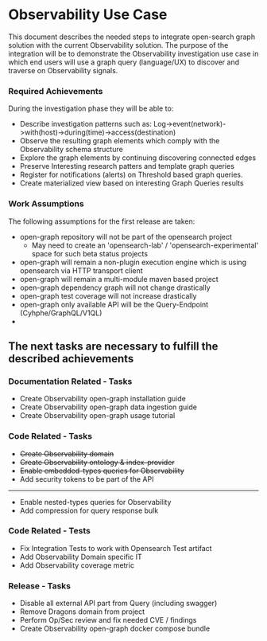 # Observability Use Case
This document describes the needed steps to integrate open-search graph solution with the current Observability solution.
The purpose of the integration will be to demonstrate the Observability investigation use case in which end users will use a graph query (language/UX)
to discover and traverse on Observability signals.

### Required Achievements
During the investigation phase they will be able to:

 - Describe investigation patterns such as: Log->event(network)->with(host)->during(time)->access(destination)
 - Observe the resulting graph elements which comply with the Observability schema structure
 - Explore the graph elements by continuing discovering connected edges 
 - Preserve Interesting research patters and template graph queries
 - Register for notifications (alerts) on Threshold based graph queries. 
 - Create materialized view based on interesting Graph Queries results 

### Work Assumptions
The following assumptions for the first release are taken:

 - open-graph repository will not be part of the opensearch project
   - May need to create an 'opensearch-lab' / 'opensearch-experimental' space for such beta status projects 
 - open-graph will remain a non-plugin execution engine which is using opensearch via HTTP transport client
 - open-graph will remain a multi-module maven based project
 - open-graph dependency graph will not change drastically
 - open-graph test coverage will not increase drastically
 - open-graph only available API will be the Query-Endpoint (Cyhphe/GraphQL/V1QL)
 - 


## The next tasks are necessary to fulfill the described achievements

### Documentation Related - Tasks

- Create Observability open-graph installation guide
- Create Observability open-graph data ingestion guide
- Create Observability open-graph usage tutorial

### Code Related - Tasks

- <s> Create Observability domain </s> 
- <s> Create Observability ontology & index-provider </s>
- <s> Enable embedded-types queries for Observability </s> 
- Add security tokens to be part of the API

----------------------------------------------------------------------------------------------------------------

- Enable nested-types queries for Observability
- Add compression for query response bulk

### Code Related - Tests

- Fix Integration Tests to work with Opensearch Test artifact 
- Add Observability Domain specific IT
- Add Observability coverage metric


### Release - Tasks
 - Disable all external API part from Query (including swagger)
 - Remove Dragons domain from project
 - Perform Op/Sec review and fix needed CVE / findings
 - Create Observability open-graph docker compose bundle
